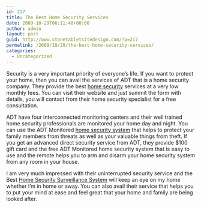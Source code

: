 ```yaml
---
id: 217
title: The Best Home Security Services
date: 2009-10-29T06:11:48+00:00
author: admin
layout: post
guid: http://www.stonetabletsitedesign.com/?p=217
permalink: /2009/10/29/the-best-home-security-services/
categories:
  - Uncategorized
---
```

Security is a very important priority of everyone&#8217;s life. If you want to protect your home, then you can avail the services of ADT that is a home security company. They provide the best [home security](http://www.homesecurityteam.com/) services at a very low monthly fees. You can visit their website and just summit the form with details, you will contact from their home security specialist for a free consultation.

ADT have four interconnected monitoring centers and their well trained home security professionals are monitored your home day and night. You can use the ADT Monitored [home security system](http://www.homesecurityteam.com/) that helps to protect your family members from threats as well as your valuable things from theft. If you get an advanced direct security service from ADT, they provide $100 gift card and the free ADT Monitored home security system that is easy to use and the remote helps you to arm and disarm your home security system from any room in your house.

I am very much impressed with their uninterrupted security service and the Best [Home Security Surveillance System](http://www.homesecurityteam.com/) will keep an eye on my home whether I&#8217;m in home or away. You can also avail their service that helps you to put your mind at ease and feel great that your home and family are being looked after.